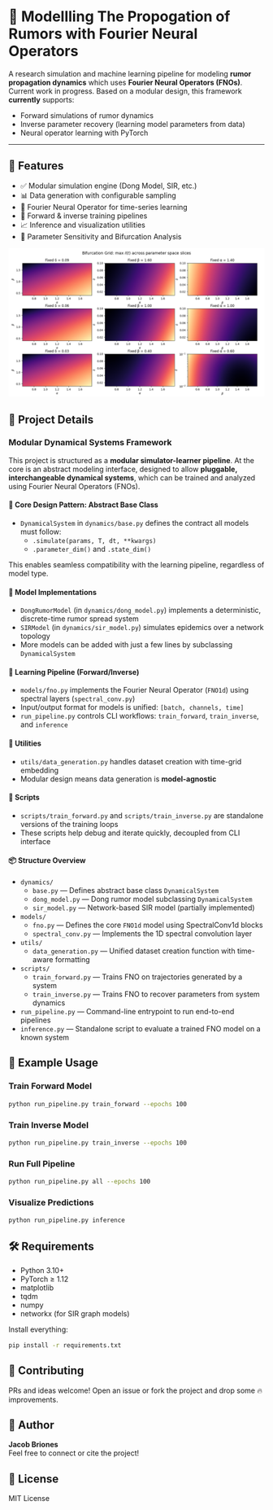 
# 📣 Modellling The Propogation of Rumors with Fourier Neural Operators

A research simulation and machine learning pipeline for modeling **rumor propagation dynamics** which uses **Fourier Neural Operators (FNOs)**. Current work in progress.  Based on a modular design, this framework **currently** supports:

- Forward simulations of rumor dynamics
- Inverse parameter recovery (learning model parameters from data)
- Neural operator learning with PyTorch
---

## 🚀 Features

- ✅ Modular simulation engine (Dong Model, SIR, etc.)
- 📊 Data generation with configurable sampling
- 🧠 Fourier Neural Operator for time-series learning
- 🔁 Forward & inverse training pipelines
- 📈 Inference and visualization utilities
- 💪 Parameter Sensitivity and Bifurcation Analysis
  
![Parameter Sensitivity Matrix](figures/dong_parameter_bifurcation_matrix_70res.png)

## 🧬 Project Details

### Modular Dynamical Systems Framework

This project is structured as a **modular simulator-learner pipeline**. At the core is an abstract modeling interface, designed to allow **pluggable, interchangeable dynamical systems**, which can be trained and analyzed using Fourier Neural Operators (FNOs).

#### 🔧 Core Design Pattern: Abstract Base Class

- `DynamicalSystem` in `dynamics/base.py` defines the contract all models must follow:
  - `.simulate(params, T, dt, **kwargs)`
  - `.parameter_dim()` and `.state_dim()`

This enables seamless compatibility with the learning pipeline, regardless of model type.

#### 🚀 Model Implementations

- `DongRumorModel` (in `dynamics/dong_model.py`) implements a deterministic, discrete-time rumor spread system
- `SIRModel` (in `dynamics/sir_model.py`) simulates epidemics over a network topology
- More models can be added with just a few lines by subclassing `DynamicalSystem`

#### 🧠 Learning Pipeline (Forward/Inverse)

- `models/fno.py` implements the Fourier Neural Operator (`FNO1d`) using spectral layers (`spectral_conv.py`)
- Input/output format for models is unified: `[batch, channels, time]`
- `run_pipeline.py` controls CLI workflows: `train_forward`, `train_inverse`, and `inference`

#### 🧪 Utilities

- `utils/data_generation.py` handles dataset creation with time-grid embedding
- Modular design means data generation is **model-agnostic**

#### 🧵 Scripts

- `scripts/train_forward.py` and `scripts/train_inverse.py` are standalone versions of the training loops
- These scripts help debug and iterate quickly, decoupled from CLI interface

#### 📦 Structure Overview

- `dynamics/`
  - `base.py` — Defines abstract base class `DynamicalSystem`
  - `dong_model.py` — Dong rumor model subclassing `DynamicalSystem`
  - `sir_model.py` — Network-based SIR model (partially implemented)
- `models/`
  - `fno.py` — Defines the core `FNO1d` model using SpectralConv1d blocks
  - `spectral_conv.py` — Implements the 1D spectral convolution layer
- `utils/`
  - `data_generation.py` — Unified dataset creation function with time-aware formatting
- `scripts/`
  - `train_forward.py` — Trains FNO on trajectories generated by a system
  - `train_inverse.py` — Trains FNO to recover parameters from system dynamics
- `run_pipeline.py` — Command-line entrypoint to run end-to-end pipelines
- `inference.py` — Standalone script to evaluate a trained FNO model on a known system

## 🧪 Example Usage

### Train Forward Model
```bash
python run_pipeline.py train_forward --epochs 100
```

### Train Inverse Model
```bash
python run_pipeline.py train_inverse --epochs 100
```

### Run Full Pipeline
```bash
python run_pipeline.py all --epochs 100
```

### Visualize Predictions
```bash
python run_pipeline.py inference
```


## 🛠 Requirements

- Python 3.10+
- PyTorch ≥ 1.12
- matplotlib
- tqdm
- numpy
- networkx (for SIR graph models)

Install everything:
```bash
pip install -r requirements.txt
```


## 🤝 Contributing

PRs and ideas welcome! Open an issue or fork the project and drop some 🔥 improvements.

## 🧠 Author

**Jacob Briones**  
Feel free to connect or cite the project!

## 📜 License

MIT License
